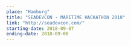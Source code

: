 ```yaml
---
place: "Hamburg"
title: "SEADEVCON - MARITIME HACKATHON 2018"
link: "http://seadevcon.com/"
starting-date: 2018-09-07
ending-date: 2018-09-08
---
```

